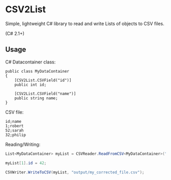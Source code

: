 # CSV2List
Simple, lightweight C# library to read and write Lists of objects to CSV files.

(C# 2.1+)

## Usage

C# Datacontainer class:

```chsarp
public class MyDataContainer
{
    [CSV2List.CSVField("id")]
    public int id;

    [CSV2List.CSVField("name")]
    public string name;
}
```

CSV file:

```
id;name
1;robert
52;sarah
32;philip
```

Reading/Writing:

```csharp
List<MyDataContainer> myList = CSVReader.ReadFromCSV<MyDataContainer>("my_file.csv");

myList[1].id = 42;

CSVWriter.WriteToCSV(myList, "output/my_corrected_file.csv");
```